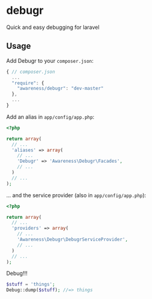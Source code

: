 debugr
======

Quick and easy debugging for laravel

## Usage

Add Debugr to your `composer.json`:

```js
{ // composer.json
  ...
  "require": {
    "awareness/debugr": "dev-master"
  },
  ...
}
```

Add an alias in `app/config/app.php`:

```php
<?php

return array(
  // ...
  'aliases' => array(
    // ...
    'Debugr' => 'Awareness\Debugr\Facades',
    // ...
  )
  // ...
);
```

... and the service provider (also in `app/config/app.php`):

```php
<?php

return array(
  // ...
  'providers' => array(
    // ...
    'Awareness\Debugr\DebugrServiceProvider',
    // ...
  )
  // ...
);
```

Debug!!!

```php
$stuff = 'things';
Debug::dump($stuff); //=> things
```

